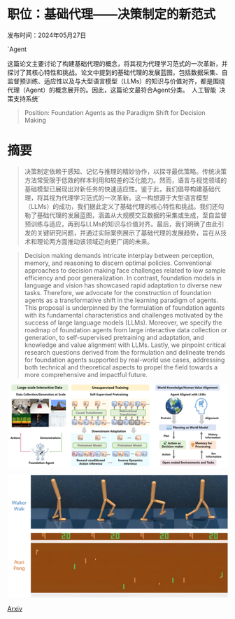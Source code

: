 # 职位：基础代理——决策制定的新范式

发布时间：2024年05月27日

`Agent

这篇论文主要讨论了构建基础代理的概念，将其视为代理学习范式的一次革新，并探讨了其核心特性和挑战。论文中提到的基础代理的发展蓝图，包括数据采集、自监督预训练、适应性以及与大型语言模型（LLMs）的知识与价值对齐，都是围绕代理（Agent）的概念展开的。因此，这篇论文最符合Agent分类。` `人工智能` `决策支持系统`

> Position: Foundation Agents as the Paradigm Shift for Decision Making

# 摘要

> 决策制定依赖于感知、记忆与推理的精妙协作，以探寻最优策略。传统决策方法常受限于低效的样本利用和较差的泛化能力。然而，语言与视觉领域的基础模型已展现出对新任务的快速适应性。鉴于此，我们倡导构建基础代理，将其视为代理学习范式的一次革新。这一构想源于大型语言模型（LLMs）的成功，我们据此定义了基础代理的核心特性和挑战。我们还勾勒了基础代理的发展蓝图，涵盖从大规模交互数据的采集或生成，至自监督预训练与适应，再到与LLMs的知识与价值对齐。最后，我们明确了由此引发的关键研究问题，并通过实际案例展示了基础代理的发展趋势，旨在从技术和理论两方面推动该领域迈向更广阔的未来。

> Decision making demands intricate interplay between perception, memory, and reasoning to discern optimal policies. Conventional approaches to decision making face challenges related to low sample efficiency and poor generalization. In contrast, foundation models in language and vision has showcased rapid adaptation to diverse new tasks. Therefore, we advocate for the construction of foundation agents as a transformative shift in the learning paradigm of agents. This proposal is underpinned by the formulation of foundation agents with its fundamental characteristics and challenges motivated by the success of large language models (LLMs). Moreover, we specify the roadmap of foundation agents from large interactive data collection or generation, to self-supervised pretraining and adaptation, and knowledge and value alignment with LLMs. Lastly, we pinpoint critical research questions derived from the formulation and delineate trends for foundation agents supported by real-world use cases, addressing both technical and theoretical aspects to propel the field towards a more comprehensive and impactful future.

![职位：基础代理——决策制定的新范式](../../../paper_images/2405.17009/foundation_agent_new.png)

![职位：基础代理——决策制定的新范式](../../../paper_images/2405.17009/visualization.png)

[Arxiv](https://arxiv.org/abs/2405.17009)
